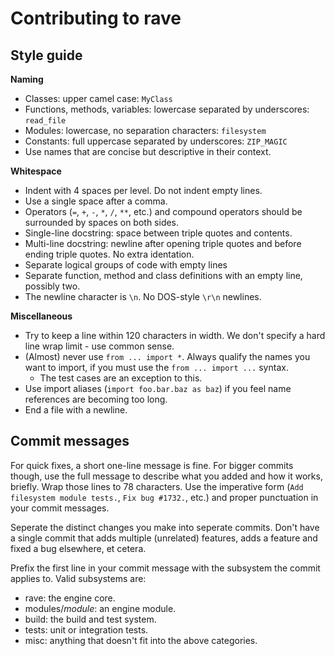 Contributing to rave
=====================

Style guide
-----------

__Naming__
- Classes: upper camel case: `MyClass`
- Functions, methods, variables: lowercase separated by underscores: `read_file`
- Modules: lowercase, no separation characters: `filesystem`
- Constants: full uppercase separated by underscores: `ZIP_MAGIC`
- Use names that are concise but descriptive in their context.

__Whitespace__
- Indent with 4 spaces per level. Do not indent empty lines.
- Use a single space after a comma.
- Operators (`=`, `+`, `-`, `*`, `/`, `**`, etc.) and compound operators should be surrounded by spaces on both sides.
- Single-line docstring: space between triple quotes and contents.
- Multi-line docstring: newline after opening triple quotes and before ending triple quotes. No extra identation.
- Separate logical groups of code with empty lines
- Separate function, method and class definitions with an empty line, possibly two.
- The newline character is `\n`. No DOS-style `\r\n` newlines.

__Miscellaneous__
- Try to keep a line within 120 characters in width. We don't specify a hard line wrap limit - use common sense.
- (Almost) never use `from ... import *`. Always qualify the names you want to import, if you must use the `from ... import ...` syntax.
  * The test cases are an exception to this.
- Use import aliases (`import foo.bar.baz as baz`) if you feel name references are becoming too long.
- End a file with a newline.


Commit messages
---------------

For quick fixes, a short one-line message is fine. For bigger commits though, use the full message to describe what you added and how it works, briefly. Wrap those lines to 78 characters.
Use the imperative form (`Add filesystem module tests.`, `Fix bug #1732.`, etc.) and proper punctuation in your commit messages.

Seperate the distinct changes you make into seperate commits. Don't have a single commit that adds multiple (unrelated) features, adds a feature and fixed a bug elsewhere, et cetera.

Prefix the first line in your commit message with the subsystem the commit applies to. Valid subsystems are:
  * rave: the engine core.
  * modules/*module*: an engine module.
  * build: the build and test system.
  * tests: unit or integration tests.
  * misc: anything that doesn't fit into the above categories.
